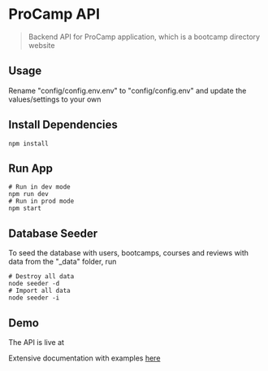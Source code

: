 # ProCamp API

> Backend API for ProCamp application, which is a bootcamp directory website
## Usage

Rename "config/config.env.env" to "config/config.env" and update the values/settings to your own

## Install Dependencies

```
npm install
```

## Run App

```
# Run in dev mode
npm run dev
# Run in prod mode
npm start
```

## Database Seeder

To seed the database with users, bootcamps, courses and reviews with data from the "\_data" folder, run

```
# Destroy all data
node seeder -d
# Import all data
node seeder -i
```

## Demo

The API is live at []()

Extensive documentation with examples [here](https://documenter.getpostman.com/view/14079816/UVXjLbt7)